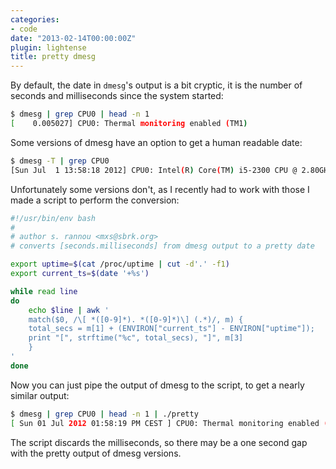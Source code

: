 ```yaml
---
categories:
- code
date: "2013-02-14T00:00:00Z"
plugin: lightense
title: pretty dmesg
---
```


By default, the date in `dmesg`'s output is a bit cryptic, it is
the number of seconds and milliseconds since the system started:

```bash
$ dmesg | grep CPU0 | head -n 1
[    0.005027] CPU0: Thermal monitoring enabled (TM1)
```

Some versions of dmesg have an option to get a human readable
date:

```bash
$ dmesg -T | grep CPU0
[Sun Jul  1 13:58:18 2012] CPU0: Intel(R) Core(TM) i5-2300 CPU @ 2.80GHz stepping 07
```

Unfortunately some versions don't, as I recently had to work with
those I made a script to perform the conversion:

```bash
#!/usr/bin/env bash
#
# author s. rannou <mxs@sbrk.org>
# converts [seconds.milliseconds] from dmesg output to a pretty date

export uptime=$(cat /proc/uptime | cut -d'.' -f1)
export current_ts=$(date '+%s')

while read line
do
    echo $line | awk '
    match($0, /\[ *([0-9]*). *([0-9]*)\] (.*)/, m) {
	total_secs = m[1] + (ENVIRON["current_ts"] - ENVIRON["uptime"]);
	print "[", strftime("%c", total_secs), "]", m[3]
    }
'
done
```

Now you can just pipe the output of dmesg to the script, to get a
nearly similar output:

```bash
$ dmesg | grep CPU0 | head -n 1 | ./pretty 
[ Sun 01 Jul 2012 01:58:19 PM CEST ] CPU0: Thermal monitoring enabled (TM1)
```

The script discards the milliseconds, so there may be a one second gap
with the pretty output of dmesg versions.

